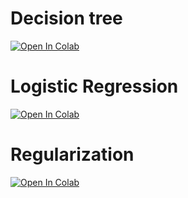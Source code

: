 
# Decision tree
[![Open In Colab](https://colab.research.google.com/assets/colab-badge.svg)](https://colab.research.google.com/drive/1ei3EBDW-LBdFPN_y7H4kgxBjNvfx_6Kk)


# Logistic Regression
[![Open In Colab](https://colab.research.google.com/assets/colab-badge.svg)](https://colab.research.google.com/drive/11HjJF8F4V1OxJr1LDwYajnoO0vKZ9lMg)

# Regularization
[![Open In Colab](https://colab.research.google.com/assets/colab-badge.svg)](https://colab.research.google.com/drive/1qqKlh_gHRURDwVEMF5RgmwqZENPCmRZU)